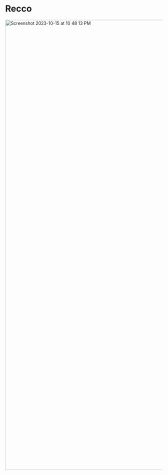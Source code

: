 # Recco

<img width="1440" alt="Screenshot 2023-10-15 at 10 48 13 PM" src="https://github.com/saik1403/Recco/assets/29022643/8d68fa19-a4f3-49be-8b9d-8e3fc6004a8c">
